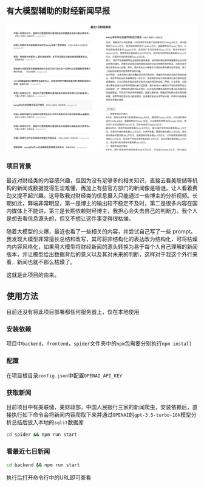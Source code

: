 ## 有大模型辅助的财经新闻早报

![alt 示例](./example.png)

### 项目背景

最近对财经类的内容感兴趣，但因为没有足够多的相关知识，直接去看美联储等机构的新闻或数据觉得生涩难懂，再加上有些官方部门的新闻像是哑谜，让人看着费劲又提不起兴趣。这导致我对财经类的信息摄入只能通过一些博主的分析视频。长期如此，弊端非常明显，第一是博主的输出较不稳定不及时，第二是很多内容在国内媒体上不能讲，第三是长期依赖财经博主，我担心会失去自己的判断力。我个人是想去看信息源头的，但又不想让这件事变得很枯燥。

随着大模型的火爆，最近也看了一些相关的内容，并尝试自己写了一些 prompt。我发现大模型非常擅长总结和改写，其可将非结构化的表达改为结构化，可将枯燥内内容风格化，如果用大模型将财经新闻的源头转换为易于每个人自己理解的新闻版本，并让模型给出数据背后的意义以及其对未来的判断，这样对于我这个外行来看，新闻也就不那么枯燥了。

这就是此项目的由来。

## 使用方法

目前还没有将此项目部署都任何服务器上，仅在本地使用

### 安装依赖
项目中`backend`，`frontend`，`spider`文件夹中的`npm`包需要分别执行`npm install`

### 配置
在项目根目录`config.json`中配置`OPENAI_API_KEY`

### 获取新闻

目前项目中有美联储，美财政部，中国人民银行三家的新闻爬虫，安装依赖后，直接执行如下命令会将新闻内容爬取下来并通过`OPENAI`的`gpt-3.5-turbo-16k`模型分析总结后放入本地的`sqlit`数据库

``` bash
cd spider && npm run start  
```

### 看最近七日新闻

``` bash
cd backend && npm run start
```

执行后打开命令行中的URL即可查看